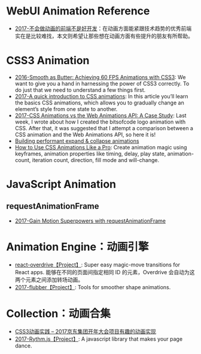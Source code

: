 
# WebUI Animation Reference

- [2017-不会做动画的前端不是好开发](https://parg.co/bL0)：在动画方面能紧跟技术趋势的优秀前端实在是比较难找，本文则希望让那些想在动画方面有些提升的朋友有所帮助。

# CSS3 Animation

- [2016-Smooth as Butter: Achieving 60 FPS Animations with CSS3](https://parg.co/bIT): We want to give you a hand in harnessing the power of CSS3 correctly. To do just that we need to understand a few things first.
- [2017-A quick introduction to CSS animations](https://parg.co/beF): In this article you’ll learn the basics CSS animations, which allows you to gradually change an element’s style from one state to another.
- [2017-CSS Animations vs the Web Animations API: A Case Study](https://bitsofco.de/css-animations-vs-the-web-animations-api/): Last week, I wrote about how I created the bitsofcode logo animation with CSS. After that, it was suggested that I attempt a comparison between a CSS animation and the Web Animations API, so here it is!
- [Building performant expand & collapse animations](https://parg.co/bCz)
- [How to Use CSS Animations Like a Pro](https://stories.jotform.com/how-to-use-css-animations-like-a-pro-dfacc1e97338#.2myk0rrar): Create animation magic using keyframes, animation properties like timing, delay, play state, animation-count, iteration count, direction, fill mode and will-change.

# JavaScript Animation
## requestAnimationFrame
- [2017-Gain Motion Superpowers with requestAnimationFrame](https://parg.co/bDt)

# Animation Engine：动画引擎
- [react-overdrive【Project】](https://github.com/berzniz/react-overdrive): Super easy magic-move transitions for React apps. 能够在不同的页面间指定相同 ID 的元素，Overdrive 会自动为这两个元素之间添加转场动画。
- [2017-flubber【Project】](https://github.com/veltman/flubber): Tools for smoother shape animations.

# Collection：动画合集
- [CSS3动画实践 – 2017京东集团开年大会项目有趣的动画实现](http://jdc.jd.com/archives/3337)
- [2017-Rythm.js【Project】](https://github.com/Okazari/Rythm.js): A javascript library that makes your page dance.
